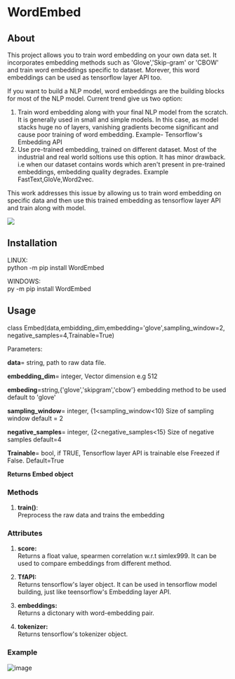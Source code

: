 # WordEmbed

## About 
This project allows you to train word embedding on your own data set. It incorporates embedding methods such as 'Glove','Skip-gram' or 'CBOW' and train word embeddings specific to dataset. Morever, this word embeddings can be used as tensorflow layer API too.  

If you want to build a NLP model, word embeddings are the building blocks for most of the NLP model. Current trend give us two option:  
1. Train word embedding along with your final NLP model from the scratch. It is generally used in small and simple models. In this case, as model stacks huge no of layers, vanishing gradients become significant and cause poor training of word embedding.  Example- Tensorflow's Embedding API   
2. Use pre-trained embedding, trained on different dataset. Most of the industrial and real world soltions use this option. It has minor drawback. i.e when our dataset contains words which aren't present in pre-trained embeddings, embedding quality degrades.  Example FastText,GloVe,Word2vec.  

This work addresses this issue by allowing us to train word embedding on specific data and then use this trained embedding as tensorflow layer API and train along with model.   

  
  
  



![](embedding.gif)  

 


## Installation  

LINUX:  
python -m pip install WordEmbed  

WINDOWS:  
py -m pip install WordEmbed  

## Usage  

class Embed(data,embidding_dim,embedding='glove',sampling_window=2, negative_samples=4,Trainable=True)  

Parameters:  

**data**= string, path to raw data file.  

**embedding_dim**= integer, Vector dimension e.g 512  

**embeding**=string,{'glove','skipgram','cbow'} embedding method to be used default to 'glove'  

**sampling_window**= integer, {1<sampling_window<10} Size of sampling window default = 2  

**negative_samples**= integer, {2<negative_samples<15} Size of negative samples default=4  

**Trainable**= bool, if TRUE, Tensorflow layer API is trainable else Freezed if False. Default=True  

**Returns Embed object**  

### Methods  

1. **train()**:  
    Preprocess the raw data and trains the embedding  

### Attributes  

1. **score:**  
   Returns a float value, spearmen correlation w.r.t simlex999. It can be used to compare embeddings from different method.  
   
2. **TfAPI:**  
   Returns tensorflow's layer object. It can be used in tensorflow model building, just like teensorflow's Embedding layer API.  
   
3. **embeddings:**  
   Returns a dictonary with word-embedding pair.  
   
4. **tokenizer:**  
   Returns tensorflow's tokenizer object.  
   
### Example  

![image](https://user-images.githubusercontent.com/39105103/120958342-29b8a580-c775-11eb-9ebd-16dbd477b98e.png)
  
  

  
  








